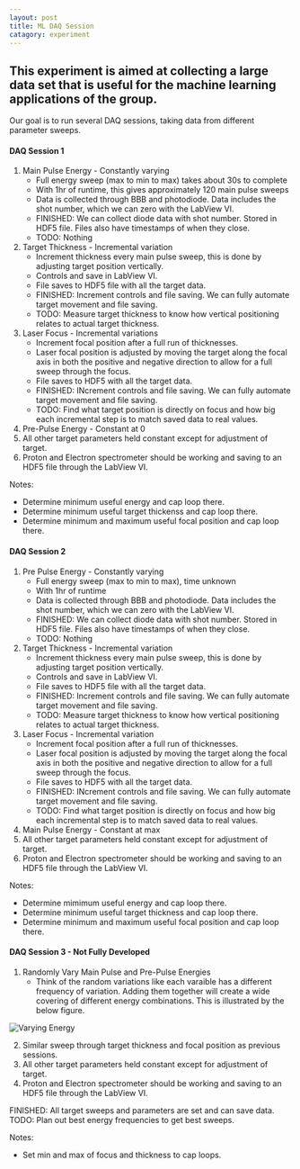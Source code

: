 ```yaml
---
layout: post
title: ML DAQ Session
catagory: experiment
---
```


## This experiment is aimed at collecting a large data set that is useful for the machine learning applications of the group.

Our goal is to run several DAQ sessions, taking data from different parameter sweeps.

#### DAQ Session 1
1. Main Pulse Energy - Constantly varying
   - Full energy sweep (max to min to max) takes about 30s to complete
   - With 1hr of runtime, this gives approximately 120 main pulse sweeps
   - Data is collected through BBB and photodiode. Data includes the shot number, which we can zero with the LabView VI.
   - FINISHED: We can collect diode data with shot number. Stored in HDF5 file. Files also have timestamps of when they close.
   - TODO: Nothing
2. Target Thickness - Incremental variation
   - Increment thickness every main pulse sweep, this is done by adjusting target position vertically.
   - Controls and save in LabView VI.
   - File saves to HDF5 file with all the target data.
   - FINISHED: Increment controls and file saving. We can fully automate target movement and file saving.
   - TODO: Measure target thickness to know how vertical positioning relates to actual target thickness.
3. Laser Focus - Incremental variations
   - Increment focal position after a full run of thicknesses.
   - Laser focal position is adjusted by moving the target along the focal axis in both the positive and negative direction to allow for a full sweep through the focus.
   - File saves to HDF5 with all the target data.
   - FINISHED: INcrement controls and file saving. We can fully automate target movement and file saving.
   - TODO: Find what target position is directly on focus and how big each incremental step is to match saved data to real values.
4. Pre-Pulse Energy - Constant at 0
5. All other target parameters held constant except for adjustment of target.
6. Proton and Electron spectrometer should be working and saving to an HDF5 file through the LabView VI.

Notes:
- Determine minimum useful energy and cap loop there.
- Determine minimum useful target thickenss and cap loop there.
- Determine minimum and maximum useful focal position and cap loop there.

#### DAQ Session 2
1. Pre Pulse Energy - Constantly varying
   - Full energy sweep (max to min to max), time unknown
   - With 1hr of runtime
   - Data is collected through BBB and photodiode. Data includes the shot number, which we can zero with the LabView VI.
   - FINISHED: We can collect diode data with shot number. Stored in HDF5 file. Files also have timestamps of when they close.
   - TODO: Nothing
2. Target Thickness - Incremental variation
   - Increment thickness every main pulse sweep, this is done by adjusting target position vertically.
   - Controls and save in LabView VI.
   - File saves to HDF5 file with all the target data.
   - FINISHED: Increment controls and file saving. We can fully automate target movement and file saving.
   - TODO: Measure target thickness to know how vertical positioning relates to actual target thickness.
3. Laser Focus - Incremental variation
   - Increment focal position after a full run of thicknesses.
   - Laser focal position is adjusted by moving the target along the focal axis in both the positive and negative direction to allow for a full sweep through the focus.
   - File saves to HDF5 with all the target data.
   - FINISHED: INcrement controls and file saving. We can fully automate target movement and file saving.
   - TODO: Find what target position is directly on focus and how big each incremental step is to match saved data to real values.
4. Main Pulse Energy - Constant at max
5. All other target parameters held constant except for adjustment of target.
6. Proton and Electron spectrometer should be working and saving to an HDF5 file through the LabView VI.

Notes:
- Determine mimimum useful energy and cap loop there.
- Determine minimum useful target thickness and cap loop there.
- Determine minimum and maximum useful focal position and cap loop there.

#### DAQ Session 3 - Not Fully Developed
1. Randomly Vary Main Pulse and Pre-Pulse Energies
   - Think of the random variations like each varaible has a different frequency of variation. Adding them together will create a wide covering of different energy combinations. This is illustrated by the below figure.

![Varying Energy](https://ntamminga1.github.io/images/Energy%20Frequency%20Variation.png)

2. Similar sweep through target thickness and focal position as previous sessions.
3. All other target parameters held constant except for adjustment of target.
4. Proton and Electron spectrometer should be working and saving to an HDF5 file through the LabView VI.

FINISHED: All target sweeps and parameters are set and can save data.
TODO: Plan out best energy frequencies to get best sweeps.

Notes:
- Set min and max of focus and thickness to cap loops.

